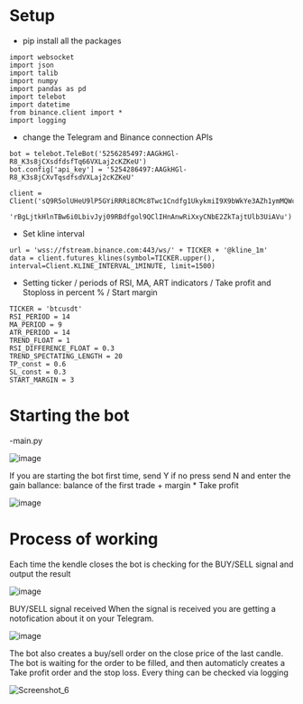 
# Setup 

- pip install all the packages 
```
import websocket
import json
import talib
import numpy
import pandas as pd
import telebot
import datetime
from binance.client import *
import logging
```

- change the Telegram and Binance connection APIs
```
bot = telebot.TeleBot('5256285497:AAGkHGl-R8_K3s8jCXsdfdsfTq66VXLaj2cKZKeU')
bot.config['api_key'] = '5254286497:AAGkHGl-R8_K3s8jCXvTqsdfsdVXLaj2cKZKeU'

client = Client('sQ9R5olUHeU9lP5GYiRRRi8CMc8Twc1Cndfg1UkykmiI9X9bWkYe3AZh1ymMQWc1rlY',
                'rBgLjtkHlnTBw6i0LbivJyj09RBdfgol9QClIHnAnwRiXxyCNbE2ZkTajtUlb3UiAVu')
```

- Set kline interval

```
url = 'wss://fstream.binance.com:443/ws/' + TICKER + '@kline_1m'
data = client.futures_klines(symbol=TICKER.upper(), interval=Client.KLINE_INTERVAL_1MINUTE, limit=1500)
```
- Setting ticker / periods of RSI, MA, ART indicators / Take profit and Stoploss in percent % / Start margin 

```
TICKER = 'btcusdt'
RSI_PERIOD = 14
MA_PERIOD = 9
ATR_PERIOD = 14
TREND_FLOAT = 1
RSI_DIFFERENCE_FLOAT = 0.3
TREND_SPECTATING_LENGTH = 20
TP_const = 0.6
SL_const = 0.3
START_MARGIN = 3
```

# Starting the bot 

-main.py

![image](https://user-images.githubusercontent.com/109293615/194344761-b7d49914-6110-4bc5-98d4-153b4804072c.png)

If you are starting the bot first time, send Y if no press send N and enter the gain ballance: balance of the first trade + margin * Take profit

![image](https://user-images.githubusercontent.com/109293615/194345374-d1e48728-6d6a-4ff9-8c19-c1934c8e298d.png)

# Process of working

Each time the kendle closes the bot is checking for the BUY/SELL signal and output the result

![image](https://user-images.githubusercontent.com/109293615/194351148-098a3b4a-ce32-4d11-8e1a-98710ebedb03.png)


BUY/SELL signal received 
When the signal is received you are getting a notofication about it on your Telegram.

![image](https://user-images.githubusercontent.com/109293615/194352025-dccb1307-55d9-4cf5-933f-43ad16c2dfa1.png)

The bot also creates a buy/sell order on the close price of the last candle.
The bot is waiting for the order to be filled, and then automaticly creates a Take profit order and the stop loss. 
Every thing can be checked via logging

![Screenshot_6](https://user-images.githubusercontent.com/109293615/194351673-92d971c3-cf1e-4a71-8b4b-555d6c6b4851.jpg)

